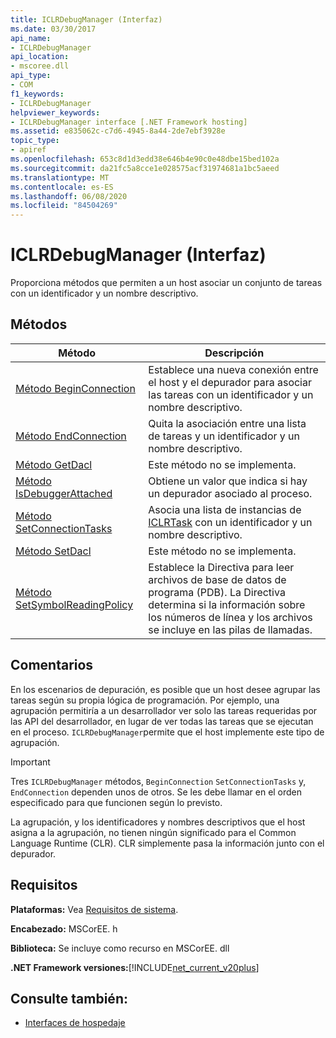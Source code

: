 ```yaml
---
title: ICLRDebugManager (Interfaz)
ms.date: 03/30/2017
api_name:
- ICLRDebugManager
api_location:
- mscoree.dll
api_type:
- COM
f1_keywords:
- ICLRDebugManager
helpviewer_keywords:
- ICLRDebugManager interface [.NET Framework hosting]
ms.assetid: e835062c-c7d6-4945-8a44-2de7ebf3928e
topic_type:
- apiref
ms.openlocfilehash: 653c8d1d3edd38e646b4e90c0e48dbe15bed102a
ms.sourcegitcommit: da21fc5a8cce1e028575acf31974681a1bc5aeed
ms.translationtype: MT
ms.contentlocale: es-ES
ms.lasthandoff: 06/08/2020
ms.locfileid: "84504269"
---
```

# <a name="iclrdebugmanager-interface"></a>ICLRDebugManager (Interfaz)
Proporciona métodos que permiten a un host asociar un conjunto de tareas con un identificador y un nombre descriptivo.  
  
## <a name="methods"></a>Métodos  
  
|Método|Descripción|  
|------------|-----------------|  
|[Método BeginConnection](iclrdebugmanager-beginconnection-method.md)|Establece una nueva conexión entre el host y el depurador para asociar las tareas con un identificador y un nombre descriptivo.|  
|[Método EndConnection](iclrdebugmanager-endconnection-method.md)|Quita la asociación entre una lista de tareas y un identificador y un nombre descriptivo.|  
|[Método GetDacl](iclrdebugmanager-getdacl-method.md)|Este método no se implementa.|  
|[Método IsDebuggerAttached](iclrdebugmanager-isdebuggerattached-method.md)|Obtiene un valor que indica si hay un depurador asociado al proceso.|  
|[Método SetConnectionTasks](iclrdebugmanager-setconnectiontasks-method.md)|Asocia una lista de instancias de [ICLRTask](iclrtask-interface.md) con un identificador y un nombre descriptivo.|  
|[Método SetDacl](iclrdebugmanager-setdacl-method.md)|Este método no se implementa.|  
|[Método SetSymbolReadingPolicy](iclrdebugmanager-setsymbolreadingpolicy-method.md)|Establece la Directiva para leer archivos de base de datos de programa (PDB). La Directiva determina si la información sobre los números de línea y los archivos se incluye en las pilas de llamadas.|  
  
## <a name="remarks"></a>Comentarios  
 En los escenarios de depuración, es posible que un host desee agrupar las tareas según su propia lógica de programación. Por ejemplo, una agrupación permitiría a un desarrollador ver solo las tareas requeridas por las API del desarrollador, en lugar de ver todas las tareas que se ejecutan en el proceso. `ICLRDebugManager`permite que el host implemente este tipo de agrupación.  
  
> [!IMPORTANT]
> Tres `ICLRDebugManager` métodos, `BeginConnection` `SetConnectionTasks` y, `EndConnection` dependen unos de otros. Se les debe llamar en el orden especificado para que funcionen según lo previsto.  
  
 La agrupación, y los identificadores y nombres descriptivos que el host asigna a la agrupación, no tienen ningún significado para el Common Language Runtime (CLR). CLR simplemente pasa la información junto con el depurador.  
  
## <a name="requirements"></a>Requisitos  
 **Plataformas:** Vea [Requisitos de sistema](../../get-started/system-requirements.md).  
  
 **Encabezado:** MSCorEE. h  
  
 **Biblioteca:** Se incluye como recurso en MSCorEE. dll  
  
 **.NET Framework versiones:**[!INCLUDE[net_current_v20plus](../../../../includes/net-current-v20plus-md.md)]  
  
## <a name="see-also"></a>Consulte también:

- [Interfaces de hospedaje](hosting-interfaces.md)
